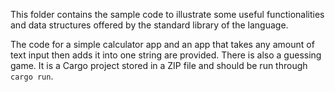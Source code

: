 This folder contains the sample code to illustrate some useful
functionalities and data structures offered by the standard
library of the language.

The code for a simple calculator app and an app that takes any amount of text input then adds it into one string are provided.
There is also a guessing game. It is a Cargo project stored in a ZIP file and should be run through ```cargo run```.
